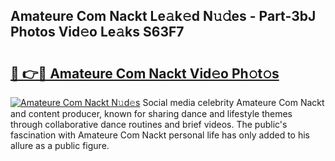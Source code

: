 ## Amateure Com Nackt Le𝚊k𝚎d N𝚞𝚍es - Part-3bJ Photos Vid𝚎o Le𝚊ks S63F7

# <h2><a href="http://fb3tmo.evod.top/?m=Amateure+Com+Nackt">🔗 👉🔴 Amateure Com Nackt Vid𝚎o Ph𝚘t𝚘s</a></h2>

[![Amateure Com Nackt N𝚞d𝚎s](https://i.imgur.com/8V9OHl7.gif)](http://fb3tmo.evod.top/?m=Amateure+Com+Nackt)
Social media celebrity Amateure Com Nackt and content producer, known for sharing dance and lifestyle themes through collaborative dance routines and brief videos. The public's fascination with Amateure Com Nackt personal life has only added to his allure as a public figure. 
